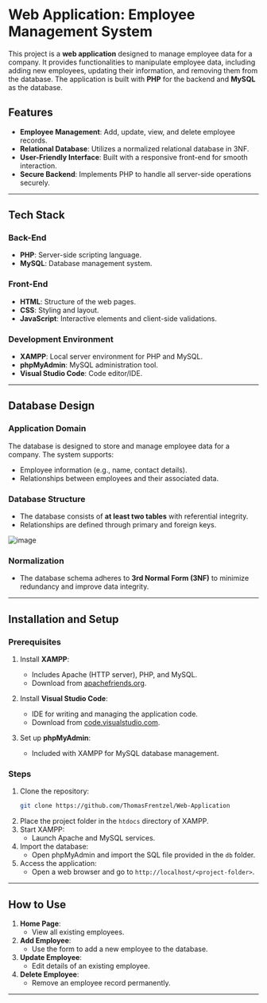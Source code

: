 
# Web Application: Employee Management System

This project is a **web application** designed to manage employee data for a company. It provides functionalities to manipulate employee data, including adding new employees, updating their information, and removing them from the database. The application is built with **PHP** for the backend and **MySQL** as the database.

## Features

- **Employee Management**: Add, update, view, and delete employee records.
- **Relational Database**: Utilizes a normalized relational database in 3NF.
- **User-Friendly Interface**: Built with a responsive front-end for smooth interaction.
- **Secure Backend**: Implements PHP to handle all server-side operations securely.

---

## Tech Stack

### Back-End
- **PHP**: Server-side scripting language.
- **MySQL**: Database management system.

### Front-End
- **HTML**: Structure of the web pages.
- **CSS**: Styling and layout.
- **JavaScript**: Interactive elements and client-side validations.

### Development Environment
- **XAMPP**: Local server environment for PHP and MySQL.
- **phpMyAdmin**: MySQL administration tool.
- **Visual Studio Code**: Code editor/IDE.

---

## Database Design

### Application Domain
The database is designed to store and manage employee data for a company. The system supports:

- Employee information (e.g., name, contact details).
- Relationships between employees and their associated data.

### Database Structure

- The database consists of **at least two tables** with referential integrity.
- Relationships are defined through primary and foreign keys.

![image](https://github.com/user-attachments/assets/71cb4154-0d4e-474f-b33a-6ba35af4a0a3)

### Normalization
- The database schema adheres to **3rd Normal Form (3NF)** to minimize redundancy and improve data integrity.

---

## Installation and Setup

### Prerequisites

1. Install **XAMPP**:
   - Includes Apache (HTTP server), PHP, and MySQL.
   - Download from [apachefriends.org](https://www.apachefriends.org/).

2. Install **Visual Studio Code**:
   - IDE for writing and managing the application code.
   - Download from [code.visualstudio.com](https://code.visualstudio.com/).

3. Set up **phpMyAdmin**:
   - Included with XAMPP for MySQL database management.

### Steps

1. Clone the repository:
   ```bash
   git clone https://github.com/ThomasFrentzel/Web-Application
   ```
2. Place the project folder in the `htdocs` directory of XAMPP.
3. Start XAMPP:
   - Launch Apache and MySQL services.
4. Import the database:
   - Open phpMyAdmin and import the SQL file provided in the `db` folder.
5. Access the application:
   - Open a web browser and go to `http://localhost/<project-folder>`.

---

## How to Use

1. **Home Page**:
   - View all existing employees.
2. **Add Employee**:
   - Use the form to add a new employee to the database.
3. **Update Employee**:
   - Edit details of an existing employee.
4. **Delete Employee**:
   - Remove an employee record permanently.

---
